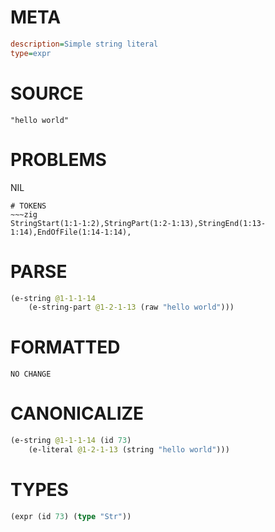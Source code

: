 # META
~~~ini
description=Simple string literal
type=expr
~~~
# SOURCE
~~~roc
"hello world"
~~~
# PROBLEMS
NIL

~~~
# TOKENS
~~~zig
StringStart(1:1-1:2),StringPart(1:2-1:13),StringEnd(1:13-1:14),EndOfFile(1:14-1:14),
~~~
# PARSE
~~~clojure
(e-string @1-1-1-14
	(e-string-part @1-2-1-13 (raw "hello world")))
~~~
# FORMATTED
~~~roc
NO CHANGE
~~~
# CANONICALIZE
~~~clojure
(e-string @1-1-1-14 (id 73)
	(e-literal @1-2-1-13 (string "hello world")))
~~~
# TYPES
~~~clojure
(expr (id 73) (type "Str"))
~~~